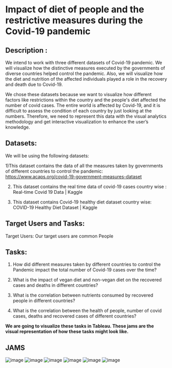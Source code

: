 # Impact of diet of people and the restrictive measures during the Covid-19 pandemic

## Description :

We intend to work with three different datasets of Covid-19 pandemic. We will visualize how the distinctive measures executed by the governments of diverse countries helped control the pandemic. Also, we will visualize how the diet and nutrition of the affected individuals played a role in the recovery and death due to Covid-19.

We chose these datasets because we want to visualize how different factors like restrictions within the country and the people's diet affected the number of covid cases. The entire world is affected by Covid-19, and it is difficult to assess the condition of each country by just looking at the numbers. Therefore, we need to represent this data with the visual analytics methodology and get interactive visualization to enhance the user’s knowledge.


## Datasets:

We will be using the following datasets:

1)This dataset contains the data of all the measures taken by governments of different countries to control the pandemic: https://www.acaps.org/covid-19-government-measures-dataset

2) This dataset contains the real time data of covid-19 cases country wise : Real-time Covid 19 Data | Kaggle



3) This dataset contains Covid-19 healthy diet dataset country wise:
COVID-19 Healthy Diet Dataset | Kaggle


## Target Users and Tasks: 

Target Users: Our target users are common People

## Tasks:

1) How did different measures taken by different countries to control the Pandemic impact the total number of Covid-19 cases over the time?

2) What is the impact of vegan diet and non-vegan diet on the recovered cases and deaths in different countries?

3) What is the correlation between nutrients consumed by recovered people in different countries?

4) What is the correlation between the health of people, number of covid cases, deaths and recovered cases of different countries?

**We are going to visualize these tasks in Tableau. These jams are the visual representation of how these tasks might look like.**

## JAMS
![image](https://user-images.githubusercontent.com/70915043/137656397-1d94ccff-4034-4787-b5b6-cb7b81e298db.png)
![image](https://user-images.githubusercontent.com/70915043/137656456-38781e05-f5dc-4d2f-b6f8-47a6c48c0764.png)
![image](https://user-images.githubusercontent.com/70915043/137656480-d98a6e0e-04cd-4de2-81bf-76e1595734fb.png)
![image](https://user-images.githubusercontent.com/70915043/137656508-f66a3699-c250-48bf-9f63-4333ed8f97bb.png)
![image](https://user-images.githubusercontent.com/70915043/137656538-d7d61f9b-c621-4f73-949a-a4b98faa4f2a.png)
![image](https://user-images.githubusercontent.com/70915043/137656562-41eb05db-23e0-431c-8ff6-06d38d7af355.png)



